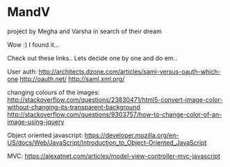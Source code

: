 # MandV
project by Megha and Varsha in search of their dream

Wow :)
I found it...

Check out these links.. 
Lets decide one by one and do em.. 

User auth:
http://architects.dzone.com/articles/saml-versus-oauth-which-one
http://oauth.net/
http://saml.xml.org/

changing colours of the images:
http://stackoverflow.com/questions/23830471/html5-convert-image-color-without-changing-its-transparent-background
http://stackoverflow.com/questions/9303757/how-to-change-color-of-an-image-using-jquery

Object oriented javascript:
https://developer.mozilla.org/en-US/docs/Web/JavaScript/Introduction_to_Object-Oriented_JavaScript

MVC:
https://alexatnet.com/articles/model-view-controller-mvc-javascript
